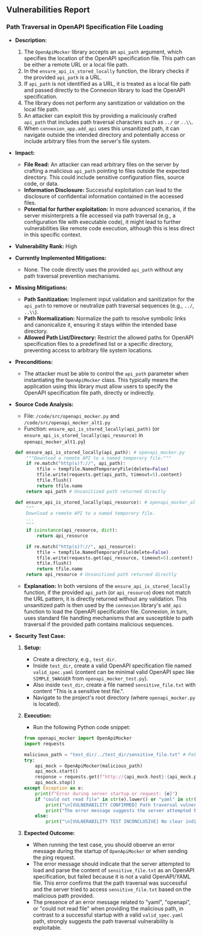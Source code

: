 ## Vulnerabilities Report

### Path Traversal in OpenAPI Specification File Loading

* **Description:**
    1. The `OpenApiMocker` library accepts an `api_path` argument, which specifies the location of the OpenAPI specification file. This path can be either a remote URL or a local file path.
    2. In the `ensure_api_is_stored_locally` function, the library checks if the provided `api_path` is a URL.
    3. If `api_path` is not identified as a URL, it is treated as a local file path and passed directly to the Connexion library to load the OpenAPI specification.
    4. The library does not perform any sanitization or validation on the local file path.
    5. An attacker can exploit this by providing a maliciously crafted `api_path` that includes path traversal characters such as `../` or `..\\`.
    6. When `connexion_app.add_api` uses this unsanitized path, it can navigate outside the intended directory and potentially access or include arbitrary files from the server's file system.

* **Impact:**
    - **File Read:** An attacker can read arbitrary files on the server by crafting a malicious `api_path` pointing to files outside the expected directory. This could include sensitive configuration files, source code, or data.
    - **Information Disclosure:** Successful exploitation can lead to the disclosure of confidential information contained in the accessed files.
    - **Potential for further exploitation:** In more advanced scenarios, if the server misinterprets a file accessed via path traversal (e.g., a configuration file with executable code), it might lead to further vulnerabilities like remote code execution, although this is less direct in this specific context.

* **Vulnerability Rank:** High

* **Currently Implemented Mitigations:**
    - None. The code directly uses the provided `api_path` without any path traversal prevention mechanisms.

* **Missing Mitigations:**
    - **Path Sanitization:** Implement input validation and sanitization for the `api_path` to remove or neutralize path traversal sequences (e.g., `../`, `..\\`).
    - **Path Normalization:** Normalize the path to resolve symbolic links and canonicalize it, ensuring it stays within the intended base directory.
    - **Allowed Path List/Directory:** Restrict the allowed paths for OpenAPI specification files to a predefined list or a specific directory, preventing access to arbitrary file system locations.

* **Preconditions:**
    - The attacker must be able to control the `api_path` parameter when instantiating the `OpenApiMocker` class. This typically means the application using this library must allow users to specify the OpenAPI specification file path, directly or indirectly.

* **Source Code Analysis:**
    - File: `/code/src/openapi_mocker.py` and `/code/src/openapi_mocker_alt1.py`
    - Function: `ensure_api_is_stored_locally(api_path)` (or `ensure_api_is_stored_locally(api_resource)` in `openapi_mocker_alt1.py`)

    ```python
    def ensure_api_is_stored_locally(api_path): # openapi_mocker.py
        """Download a remote API to a named temporary file."""
        if re.match("http(s)?://", api_path):
            tfile = tempfile.NamedTemporaryFile(delete=False)
            tfile.write(requests.get(api_path, timeout=5).content)
            tfile.flush()
            return tfile.name
        return api_path # Unsanitized path returned directly
    ```

    ```python
    def ensure_api_is_stored_locally(api_resource): # openapi_mocker_alt1.py
        """
        Download a remote API to a named temporary file.
        ...
        """
        if isinstance(api_resource, dict):
            return api_resource

        if re.match("http(s)?://", api_resource):
            tfile = tempfile.NamedTemporaryFile(delete=False)
            tfile.write(requests.get(api_resource, timeout=5).content)
            tfile.flush()
            return tfile.name
        return api_resource # Unsanitized path returned directly
    ```

    - **Explanation:** In both versions of the `ensure_api_is_stored_locally` function, if the provided `api_path` (or `api_resource`) does not match the URL pattern, it is directly returned without any validation. This unsanitized path is then used by the `connexion` library's `add_api` function to load the OpenAPI specification file. Connexion, in turn, uses standard file handling mechanisms that are susceptible to path traversal if the provided path contains malicious sequences.

* **Security Test Case:**
    1. **Setup:**
        - Create a directory, e.g., `test_dir`.
        - Inside `test_dir`, create a valid OpenAPI specification file named `valid_spec.yaml` (content can be minimal valid OpenAPI spec like `SIMPLE_SWAGGER` from `openapi_mocker_test.py`).
        - Also inside `test_dir`, create a file named `sensitive_file.txt` with content "This is a sensitive test file.".
        - Navigate to the project's root directory (where `openapi_mocker.py` is located).
    2. **Execution:**
        - Run the following Python code snippet:

        ```python
        from openapi_mocker import OpenApiMocker
        import requests

        malicious_path = "test_dir/../test_dir/sensitive_file.txt" # Path traversal to access sensitive_file.txt
        try:
            api_mock = OpenApiMocker(malicious_path)
            api_mock.start()
            response = requests.get(f"http://{api_mock.host}:{api_mock.port}/_openapi_mocker_/ping") # Send a request to trigger API loading
            api_mock.stop()
        except Exception as e:
            print(f"Error during server startup or request: {e}")
            if "could not read file" in str(e).lower() or "yaml" in str(e).lower() or "openapi" in str(e).lower():
                print("\n[VULNERABILITY CONFIRMED] Path traversal vulnerability likely exists.")
                print("The error message suggests the server attempted to load and parse 'sensitive_file.txt' as an OpenAPI spec, indicating path traversal.")
            else:
                print("\n[VULNERABILITY TEST INCONCLUSIVE] No clear indication of path traversal from error message.")

        ```
    3. **Expected Outcome:**
        - When running the test case, you should observe an error message during the startup of `OpenApiMocker` or when sending the ping request.
        - The error message should indicate that the server attempted to load and parse the content of `sensitive_file.txt` as an OpenAPI specification, but failed because it is not a valid OpenAPI/YAML file. This error confirms that the path traversal was successful and the server tried to access `sensitive_file.txt` based on the malicious path provided.
        - The presence of an error message related to "yaml", "openapi", or "could not read file" when providing the malicious path, in contrast to a successful startup with a valid `valid_spec.yaml` path, strongly suggests the path traversal vulnerability is exploitable.